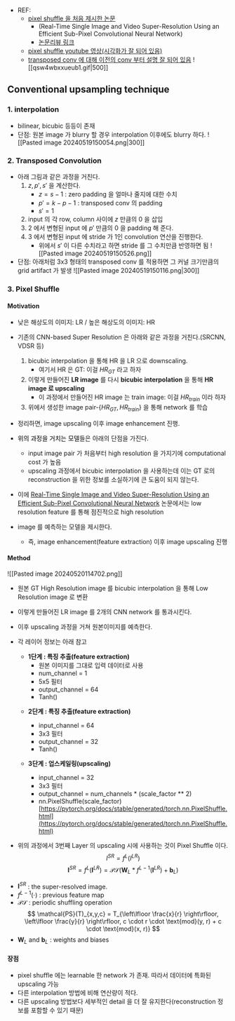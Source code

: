 * REF: 
	* [pixel shuffle 을 처음 제시한 논문](https://www.cv-foundation.org/openaccess/content_cvpr_2016/papers/Shi_Real-Time_Single_Image_CVPR_2016_paper.pdf)
		* (Real-Time Single Image and Video Super-Resolution Using an Efficient Sub-Pixel Convolutional Neural Network)
		* [논문리뷰 링크](https://mole-starseeker.tistory.com/84)
	* [pixel shuffle youtube 영상(시각화가 잘 되어 있음)](https://www.youtube.com/watch?v=FqRYbnKXjhE)
	* [transposed conv 에 대해 이전의 conv 부터 설명 잘 되어 있음](https://velog.io/@hayaseleu/Transposed-Convolutional-Layer%EC%9D%80-%EB%AC%B4%EC%97%87%EC%9D%B8%EA%B0%80)
![[qsw4wbxxueub1.gif|500]]
## Conventional upsampling technique
### 1. interpolation
* bilinear, bicubic 등등이 존재
* <span style='color:var(--mk-color-red)'>단점</span>: 원본 image 가 blurry 할 경우 interpolation 이후에도 blurry 하다.
![[Pasted image 20240519150054.png|300]]
### 2. Transposed Convolution
* 아래 그림과 같은 과정을 거친다.
	1. $z, p', s'$ 을 계산한다.
		* $z=s-1$ : zero padding 을 얼마나 줄지에 대한 수치
		* $p'=k-p-1$ : transposed conv 의 padding
		* $s'=1$
	2. input 의 각 row, column 사이에 $z$ 만큼의 0 을 삽입
	3. 2 에서 변형된 input 에 $p'$ 만큼의 0 을 padding 해 준다.
	4. 3 에서 변형된 input 에 stride 가 1인 convolution 연산을 진행한다.
		* 위에서 $s'$ 이 다른 수치라고 하면 stride 를 그 수치만큼 반영하면 됨
![[Pasted image 20240519150526.png]]
* <span style='color:var(--mk-color-red)'>단점</span>: 아래처럼 3x3 형태의 transposed conv 를 적용하면 그 커널 크기만큼의 grid artifact 가 발생
![[Pasted image 20240519150116.png|300]]

### 3. Pixel Shuffle
#### Motivation
* 낮은 해상도의 이미지: LR / 높은 해상도의 이미지: HR
* 기존의 CNN-based Super Resolution 은 아래와 같은 과정을 거친다.(SRCNN, VDSR 등)
	1. bicubic interpolation 을 통해 HR 을 LR 으로 downscaling.
		* 여기서 HR 은 GT: 이걸 $HR_{GT}$ 라고 하자
	2. 이렇게 만들어진 **LR image** 를 다시 **bicubic interpolation** 을 통해 **HR image 로 upscaling** 
		* 이 과정에서 만들어진 HR image 는 train image: 이걸 $HR_{train}$ 이라 하자
	3. 위에서 생성한 image pair-$\{HR_{GT}, HR_{train}\}$ 을 통해 network 를 학습
* 정리하면, image upscaling 이후 image enhancement 진행.

* <mark style='background:var(--mk-color-red)'>위의 과정을 거치는 모델</mark>들은 <span style='color:var(--mk-color-red)'>아래의 단점</span>을 가진다.
	* input image pair 가 처음부터 high resolution 을 가지기에 computational cost 가 높음
	* upscaling 과정에서 bicubic interpolation 을 사용하는데 이는 GT 로의 reconstruction 을 위한 정보를 소실하기에 큰 도움이 되지 않는다.
* 이에 [Real-Time Single Image and Video Super-Resolution Using an Efficient Sub-Pixel Convolutional Neural Network](https://www.cv-foundation.org/openaccess/content_cvpr_2016/papers/Shi_Real-Time_Single_Image_CVPR_2016_paper.pdf) 논문에서는 low resolution feature 를 통해 점진적으로 high resolution 
* image 를 예측하는 모델을 제시한다.
	* 즉, image enhancement(feature extraction) 이후 image upscaling 진행

#### Method
![[Pasted image 20240520114702.png]]
* 원본 GT High Resolution image 를 bicubic interpolation 을 통해 Low Resolution image 로 변환
* 이렇게 만들어진 LR image 를 2개의 CNN network 를 통과시킨다.
* 이후 upscaling 과정을 거쳐 원본이미지를 예측한다.
* 각 레이어 정보는 아래 참고
	* **1단계 : 특징 추출(feature extraction)**    
	    - 원본 이미지를 그대로 입력 데이터로 사용
	    - num_channel = 1
	    - 5x5 필터
	    - output_channel = 64
	    - Tanh()
	- **2단계 : 특징 추출(feature extraction)**
	
	    - input_channel = 64
	    - 3x3 필터
	    - output_channel = 32
	    - Tanh()
	- **3단계 : 업스케일링(upscaling)**
	    - input_channel = 32
	    - 3x3 필터
	    - output_channel = num_channels * (scale_factor ** 2)
	    - nn.PixelShuffle(scale_factor)  
	        [https://pytorch.org/docs/stable/generated/torch.nn.PixelShuffle.html](https://pytorch.org/docs/stable/generated/torch.nn.PixelShuffle.html)
	
* 위의 과정에서 3번째 Layer 의 upscaling 시에 사용하는 것이 Pixel Shuffle 이다.
$$
I^{SR}=f^L(I^{LR})
$$
$$\mathbf{I}^{SR} = f^L(\mathbf{I}^{LR}) = \mathcal{PS} \left( \mathbf{W}_L * f^{L-1}(\mathbf{I}^{LR}) + \mathbf{b}_L \right)$$

- $\mathbf{I}^{SR}$ : the super-resolved image.
- $f^{L-1}(\cdot)$ : previous feature map
- $\mathcal{PS}$ : periodic shuffling operation
$$
\mathcal{PS}(T)_{x,y,c} = T_{\left\lfloor \frac{x}{r} \right\rfloor, \left\lfloor \frac{y}{r} \right\rfloor, c \cdot r \cdot \text{mod}(y, r) + c \cdot \text{mod}(x, r)}
$$
- $\mathbf{W}_L$ and $\mathbf{b}_L$ : weights and biases


#### 장점 
* pixel shuffle 에는 learnable 한 network 가 존재. 따라서 데이터에 특화된 upscaling 가능
* 다른 interpolation 방법에 비해 연산량이 적다.
* 다른 upscaling 방법보다 세부적인 detail 을 더 잘 유지한다(reconstruction 정보를 포함할 수 있기 때문)
